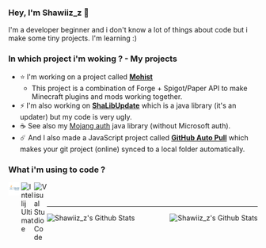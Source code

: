 ### Hey, I'm Shawiiz_z 👋

I'm a developer beginner and i don't know a lot of things about code but i make some tiny projects. I'm learning :)

### In which project i'm woking ? - My projects

- :star: I'm working on a project called [**Mohist**](https://github.com/Mohist-Community/Mohist) 
  - This project is a combination of Forge + Spigot/Paper API to make Minecraft plugins and mods working together.
- :zap: I'm also working on [**ShaLibUpdate**](https://github.com/Shawiizz/ShaLibUpdate) which is a java library (it's an updater) but my code is very ugly. 
- :coffee: See also my [Mojang auth](https://github.com/Shawiizz/ShaLibAuth) java library (without Microsoft auth).
- :comet: And I also made a JavaScript project called **[GitHub Auto Pull](https://github.com/Shawiizz/github-auto-pull)** which makes your git project (online) synced to a local folder automatically.

### What i'm using to code ?

<img align="left" alt="Java" width="26px" src="https://raw.githubusercontent.com/github/explore/80688e429a7d4ef2fca1e82350fe8e3517d3494d/topics/java/java.png" />
<img align="left" alt="Intellij Ultimate " width="26px" src="https://resources.jetbrains.com/storage/products/intellij-idea/img/meta/intellij-idea_logo_300x300.png" />
<img align="left" alt="Visual Studio Code" width="26px" src="https://upload.wikimedia.org/wikipedia/commons/thumb/9/9a/Visual_Studio_Code_1.35_icon.svg/1024px-Visual_Studio_Code_1.35_icon.svg.png" />
<br />
<br />

---

<img align="left" alt="Shawiiz_z's Github Stats" src="https://github-readme-stats.vercel.app/api/top-langs/?username=shawiizz&show_icons=true&hide_border=true&theme=radical" />
<img align="right" alt="Shawiiz_z's Github Stats" src="https://github-readme-stats.vercel.app/api?username=shawiizz&show_icons=true&hide_border=true&theme=radical" />
